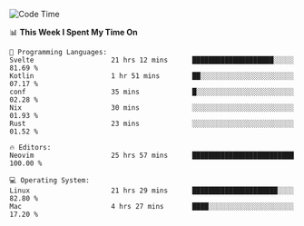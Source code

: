 <!-- [![Top Langs](https://github-readme-stats.vercel.app/api/top-langs/?username=gagahsyuja&theme=dracula&hide_border=true&border_radius=7)](https://github.com/anuraghazra/github-readme-stats) -->

<!--START_SECTION:waka-->
![Code Time](http://img.shields.io/badge/Code%20Time-861%20hrs%2055%20mins-blue)

📊 **This Week I Spent My Time On** 

```text
💬 Programming Languages: 
Svelte                   21 hrs 12 mins      ████████████████████░░░░░   81.69 % 
Kotlin                   1 hr 51 mins        ██░░░░░░░░░░░░░░░░░░░░░░░   07.17 % 
conf                     35 mins             █░░░░░░░░░░░░░░░░░░░░░░░░   02.28 % 
Nix                      30 mins             ░░░░░░░░░░░░░░░░░░░░░░░░░   01.93 % 
Rust                     23 mins             ░░░░░░░░░░░░░░░░░░░░░░░░░   01.52 % 

🔥 Editors: 
Neovim                   25 hrs 57 mins      █████████████████████████   100.00 % 

💻 Operating System: 
Linux                    21 hrs 29 mins      █████████████████████░░░░   82.80 % 
Mac                      4 hrs 27 mins       ████░░░░░░░░░░░░░░░░░░░░░   17.20 % 
```


<!--END_SECTION:waka-->
